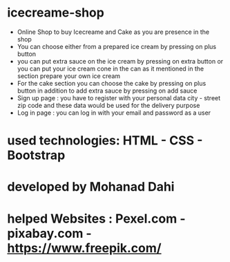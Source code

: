 # icecreame-shop

* Online Shop to buy Icecreame and Cake as you are presence in the shop
* You can choose either from a prepared ice cream by pressing on plus button
* you can put extra sauce on the ice cream by pressing on extra button or you can put your ice cream cone in the can as it mentioned in the section prepare your own ice cream 
* For the cake section you can choose the cake by pressing on plus button  in addition to add extra sauce by pressing on add sauce
* Sign up page : you have to register with your personal data city - street zip code and these data would be used for the delivery purpose 
* Log in page : you can log in with your email and password as a user


# used technologies: HTML - CSS - Bootstrap

# developed by Mohanad Dahi

# helped Websites : Pexel.com - pixabay.com - https://www.freepik.com/